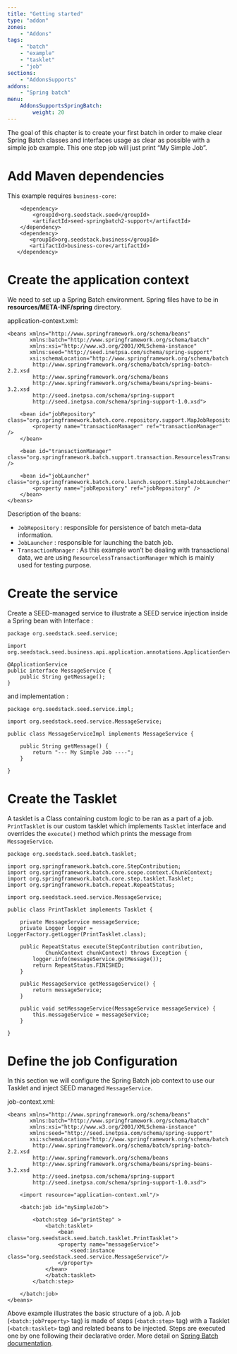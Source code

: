 ```yaml
---
title: "Getting started"
type: "addon"
zones:
    - "Addons"
tags:
    - "batch"
    - "example"
    - "tasklet"
    - "job"
sections:
    - "AddonsSupports"
addons:
    - "Spring batch"
menu:
    AddonsSupportsSpringBatch:
        weight: 20
---
```


The goal of this chapter is to create your first batch in order to make clear Spring Batch classes and
interfaces usage as clear as possible with a simple job example. This one step job will just print “My Simple Job”.

# Add Maven dependencies

This example requires `business-core`:

 		<dependency>
            <groupId>org.seedstack.seed</groupId>
            <artifactId>seed-springbatch2-support</artifactId>
        </dependency>
        <dependency>
           <groupId>org.seedstack.business</groupId>
           <artifactId>business-core</artifactId>
       </dependency>


# Create the application context

We need to set up a Spring Batch environment. Spring files have to be in **resources/META-INF/spring** directory.

application-context.xml:

    <beans xmlns="http://www.springframework.org/schema/beans"
           xmlns:batch="http://www.springframework.org/schema/batch"
           xmlns:xsi="http://www.w3.org/2001/XMLSchema-instance"
           xmlns:seed="http://seed.inetpsa.com/schema/spring-support"
           xsi:schemaLocation="http://www.springframework.org/schema/batch
            http://www.springframework.org/schema/batch/spring-batch-2.2.xsd
            http://www.springframework.org/schema/beans
            http://www.springframework.org/schema/beans/spring-beans-3.2.xsd
            http://seed.inetpsa.com/schema/spring-support
            http://seed.inetpsa.com/schema/spring-support-1.0.xsd">
     
        <bean id="jobRepository" class="org.springframework.batch.core.repository.support.MapJobRepositoryFactoryBean">
            <property name="transactionManager" ref="transactionManager" />
        </bean>
    
        <bean id="transactionManager" class="org.springframework.batch.support.transaction.ResourcelessTransactionManager" />
    
        <bean id="jobLauncher" class="org.springframework.batch.core.launch.support.SimpleJobLauncher">
            <property name="jobRepository" ref="jobRepository" />
        </bean>
    </beans>

Description of the beans:

- `JobRepository` : responsible for persistence of batch meta-data information.
- `JobLauncher` : responsible for launching the batch job.
- `TransactionManager` : As this example won’t be dealing with transactional data, we are using `ResourcelessTransactionManager` which is mainly used for testing purpose.

# Create the service

Create a SEED-managed service to illustrate a SEED service injection inside a Spring bean with Interface :

    package org.seedstack.seed.service;

    import org.seedstack.seed.business.api.application.annotations.ApplicationService;

    @ApplicationService
    public interface MessageService {
        public String getMessage();
    }

and implementation :

    package org.seedstack.seed.service.impl;

    import org.seedstack.seed.service.MessageService;

    public class MessageServiceImpl implements MessageService {

        public String getMessage() {
            return "--- My Simple Job ----";
        }

    }

# Create the Tasklet

A tasklet is a Class containing custom logic to be ran as a part of a job. `PrintTasklet` is our custom tasklet which
implements `Tasklet` interface and overrides the `execute()` method which prints the message from `MessageService`.

    package org.seedstack.seed.batch.tasklet;
    
    import org.springframework.batch.core.StepContribution;
    import org.springframework.batch.core.scope.context.ChunkContext;
    import org.springframework.batch.core.step.tasklet.Tasklet;
    import org.springframework.batch.repeat.RepeatStatus;
    
    import org.seedstack.seed.service.MessageService;
    
    public class PrintTasklet implements Tasklet {
    
        private MessageService messageService;
        private Logger logger = LoggerFactory.getLogger(PrintTasklet.class);
    
        public RepeatStatus execute(StepContribution contribution,
                ChunkContext chunkContext) throws Exception {
            logger.info(messageService.getMessage());
            return RepeatStatus.FINISHED;
        }
    
        public MessageService getMessageService() {
            return messageService;
        }
    
        public void setMessageService(MessageService messageService) {
            this.messageService = messageService;
        }
        
    }

# Define the job Configuration

In this section we will configure the Spring Batch job context to use our Tasklet and inject SEED managed `MessageService`.

job-context.xml:

    <beans xmlns="http://www.springframework.org/schema/beans"
           xmlns:batch="http://www.springframework.org/schema/batch"
           xmlns:xsi="http://www.w3.org/2001/XMLSchema-instance"
           xmlns:seed="http://seed.inetpsa.com/schema/spring-support"
           xsi:schemaLocation="http://www.springframework.org/schema/batch
            http://www.springframework.org/schema/batch/spring-batch-2.2.xsd
            http://www.springframework.org/schema/beans
            http://www.springframework.org/schema/beans/spring-beans-3.2.xsd
            http://seed.inetpsa.com/schema/spring-support
            http://seed.inetpsa.com/schema/spring-support-1.0.xsd">
     
        <import resource="application-context.xml"/>
        
        <batch:job id="mySimpleJob">
        
            <batch:step id="printStep" >
                <batch:tasklet>
                    <bean class="org.seedstack.seed.batch.tasklet.PrintTasklet">
                    <property name="messageService">
                        <seed:instance class="org.seedstack.seed.service.MessageService"/>
                    </property>
                </bean>
                </batch:tasklet>
            </batch:step>
        
        </batch:job>
    </beans>

Above example illustrates the basic structure of a job. A job (`<batch:jobProperty>` tag) is made of steps (`<batch:step>` tag) 
with a Tasklet (`<batch:tasklet>` tag) and related beans to be injected. Steps are executed one by one following their declarative order. 
More detail on [Spring Batch documentation](http://docs.spring.io/spring-batch/reference/html/index.html).